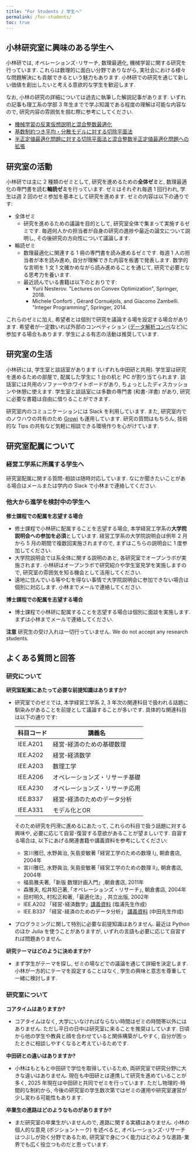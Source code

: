 ```yaml
---
title: "For Students / 学生へ"
permalink: /for-students/
toc: true
---
```


 
## 小林研究室に興味のある学生へ

小林研では, オペレーションズ･リサーチ, 数理最適化, 機械学習に関する研究を行っています. これらは数理的に面白い分野でありながら, 実社会における様々な問題解決にも貢献できるという魅力もあります. 小林研での研究を通じて新しい価値を創出したいと考える意欲的な学生を歓迎します. 

なお, 小林の研究の詳細については過去に執筆した解説記事があります. いずれの記事も理工系の学部 3 年生までで学ぶ知識である程度の理解は可能な内容なので, 研究内容の雰囲気を掴む際に参考にしてください. 
- [機械学習の反実仮想説明と混合整数最適化](https://orsj.org/wp-content/corsj/or69-3/or69_3_143.pdf)
- [基数制約つき平均・分散モデルに対する切除平面法](https://orsj.org/wp-content/corsj/or67-7/or67_7_360.pdf)
- [半正定値最適化問題に対する切除平面法と混合整数半正定値最適化問題への拡張](https://orsj.org/wp-content/corsj/or65-12/or65_12_656.pdf)


## 研究室の活動

小林研では主に 2 種類のゼミとして, 研究を進めるための**全体ゼミ**と, 数理最適化の専門書を読む**輪読ゼミ**を行っています. ゼミはそれぞれ毎週 1 回行われ, 学生は週 2 回のゼミ参加を基本として研究を進めます. ゼミの内容は以下の通りです: 

- 全体ゼミ
  - 研究を進めるための議論を目的として, 研究室全体で集まって実施するゼミです. 毎週何人かの担当者が自身の研究の進捗や最近の論文について説明し, その後研究の方向性について議論します. 
- 輪読ゼミ
  - 数理最適化に関連する 1 冊の専門書を読み進めるゼミです.  毎週 1 人の担当者が本を読み進め, 自分が理解できた内容を板書で発表します. 数学的な言明を 1 文 1 文確かめながら読み進めることを通じて, 研究で必要となる思考力を養います.
  - 最近読んでいる書籍は以下のとおりです:
    - Yurii Nesterov. "Lectures on Convex Optimization", Springer, 2018.
    - Michele Conforti , Gérard Cornuéjols, and  Giacomo Zambelli. "Integer Programming", Springer, 2014.

これらのゼミに加え, 希望者とは個別で研究を議論する場を設定する場合があります. 希望者が一定数いれば外部のコンペティション ([データ解析コンペ](https://jasmac-j.jimdofree.com/)など)に参加する場合もあります. 学生による有志の活動は推奨しています.  


## 研究室の生活

小林研には, 学生室と談話室があります (いずれも中田研と共用). 学生室は研究を進めるための部屋で, 配属した学生に 1 台の机と PC が割り当てられます. 談話室には共用のソファーやホワイトボードがあり, ちょっとしたディスカッションや休憩に使えます. 学生室と談話室には多数の専門書 (和書･洋書) があり, 研究に必要な書籍は自由に借りることができます.

研究室内のコミュニケーションには Slack を利用しています. また, 研究室内でのノウハウの共有のため [Growi](https://growi.org/) も運用しています. 研究の質問はもちろん, 技術的な Tips の共有など気軽に相談できる環境作りを心がけています. 



## 研究室配属について

### 経営工学系に所属する学生へ

研究室配属に関する質問･相談は随時対応しています. なにか聞きたいことがある場合はメールまたは学内の Slack で小林まで連絡してください.

### 他大から進学を検討中の学生へ

**修士課程での配属を志望する場合**
- 修士課程で小林研に配属することを志望する場合, 本学経営工学系の**大学院説明会への参加を必須**としています. 経営工学系の大学院説明会は例年 2 月から 5 月の期間で複数回実施されますので, まずはこちらの説明会に 1 度参加してください. 
- 大学院説明会では系全体に関する説明のあと, 各研究室でオープンラボが実施されます. 小林研はオープンラボで研究紹介や学生室見学を実施しますので, 研究室の雰囲気を知る機会として活用してください. 
- 遠地に住んでいる等やむを得ない事情で大学院説明会に参加できない場合は個別に対応します. 小林までメールで連絡してください.

**博士課程での配属を志望する場合**
- 博士課程で小林研に配属することを志望する場合は個別に面談を実施します. まずは小林までメールで連絡してください. 


**注意**
研究生の受け入れは一切行っていません. We do not accept any research students.


## よくある質問と回答

### 研究について

**研究室配属にあたって必要な前提知識はありますか?**
- 研究室でのゼミでは, 本学経営工学系 2, 3 年次の関連科目で扱われる話題に馴染みがあることを前提として議論することが多いです. 具体的な関連科目は以下の通りです:  
  
    | 科目コード | 講義名|
    |:---|---|
    |IEE.A201 | 経営･経済のための基礎数理|
    |IEE.A202 | 経営･経済数学|
    |IEE.A203 | 数理工学|
    |IEE.A206 | オペレーションズ・リサーチ基礎|
    |IEE.A230 | オペレーションズ・リサーチ応用|
    |IEE.B337 | 経営･経済のためのデータ分析|
    |IEE.A331 | モデル化とOR|

    そのため研究を円滑に進めるにあたって, これらの科目で扱う話題に対する興味や, 必要に応じて自習･復習する意欲があることが望ましいです. 自習する場合は, 以下にあげる関連書籍や講義資料を参考にしてください:
    - 宮川雅巳, 水野眞治, 矢島安敏著 ｢経営工学のための数理 I｣, 朝倉書店, 2004年 
    - 宮川雅巳, 水野眞治, 矢島安敏著 ｢経営工学のための数理 II｣, 朝倉書店, 2004年
    - 福島雅夫著,「新版 数理計画入門」,朝倉書店, 2011年 
    - 森雅夫, 松井知己著, ｢オペレーションズ・リサーチ｣, 朝倉書店, 2004年
    - 田村明久, 村松正和著,「最適化法」, 共立出版, 2002年 
    - IEE.A202 「経営･経済数学」[講義資料](https://drive.google.com/drive/folders/14LUq0LcRQp0B7ZfuQsuW7fu7k9fx6WVI) (塩浦先生作成)
    - IEE.B337 「経営･経済のためのデータ分析」 [講義資料](https://www.nakatalab.iee.e.titech.ac.jp/text/nakata.html) (中田先生作成)

- プログラミングに関して特別に必要な前提知識はありません. 最近は Python のほか Julia を使うことがありますが, いずれの言語も必要に応じて自習すれば問題ありません.

**研究テーマはどのように決めますか?**
  - まず学生がテーマを探し, ゼミの場などでの議論を通じて詳細を決定します. 小林が一方的にテーマを設定することはなく, 学生の興味と意志を尊重して一緒に検討します.

### 研究室について

**コアタイムはありますか?**

- コアタイムはなく, 大学にいなければならない時間はゼミの時間帯以外にはありません. ただし平日の日中は研究室に来ることを推奨はしています. 日頃から他の学生や教員と顔を合わせていると関係構築がしやすく, 自分が困ったときに相談しやすくなると考えているためです. 

**中田研との違いはありますか?**
- 小林はもともと中田研で学位を取得しているため, 両研究室で研究分野に大きな違いはありません. 現在も中田研とは連携して研究を進めていることが多く,  2025 年現在は中田研と共同でゼミを行っています. ただし物理的･時間的な制約から, 今後の研究室の学生数次第ではゼミの運用や研究室運営が少し変わる可能性もあります.

**卒業生の進路はどのようなものがありますか?**
- まだ研究室の卒業生がいませんので, 進路に関する実績はありません. 小林の個人的な意見 (ポジショントーク) を述べると, オペレーションズ･リサーチはつぶしが効く分野であるため, 研究室で身につく能力はどのような進路･業界でも広く役立つものだと思っています.

